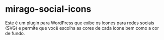 # mirago-social-icons #
Este é um plugin para WordPress que exibe os ícones para redes sociais (SVG) e permite que você escolha as cores de cada ícone bem como a cor de fundo.
